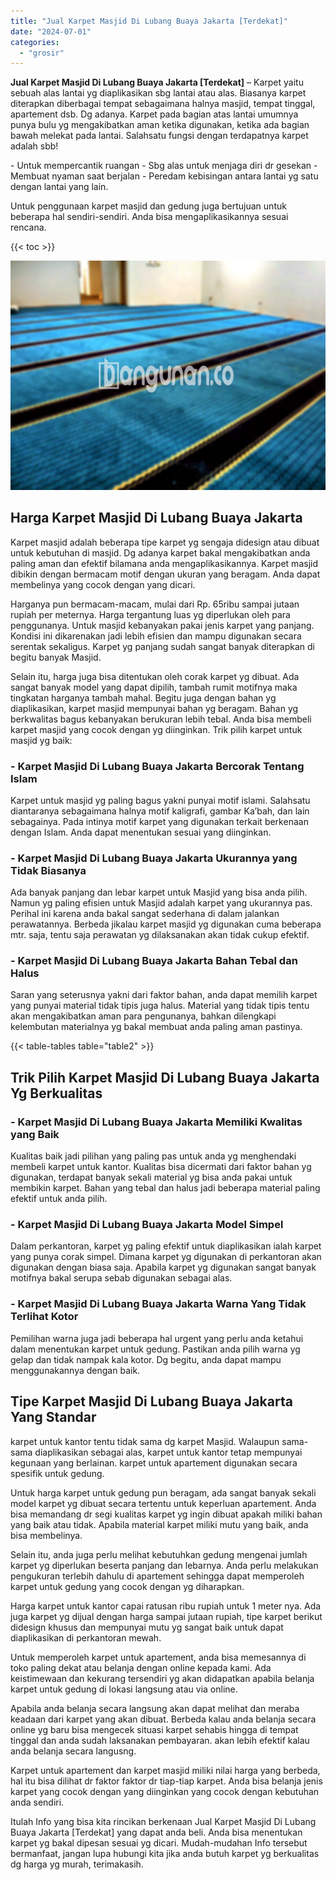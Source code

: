 ```yaml
---
title: "Jual Karpet Masjid Di Lubang Buaya Jakarta [Terdekat]"
date: "2024-07-01"
categories: 
  - "grosir"
---
```


**Jual Karpet Masjid Di Lubang Buaya Jakarta \[Terdekat\]** – Karpet yaitu sebuah alas lantai yg diaplikasikan sbg lantai atau alas. Biasanya karpet diterapkan diberbagai tempat sebagaimana halnya masjid, tempat tinggal, apartement dsb. Dg adanya. Karpet pada bagian atas lantai umumnya punya bulu yg mengakibatkan aman ketika digunakan, ketika ada bagian bawah melekat pada lantai. Salahsatu fungsi dengan terdapatnya karpet adalah sbb!

\- Untuk mempercantik ruangan - Sbg alas untuk menjaga diri dr gesekan - Membuat nyaman saat berjalan - Peredam kebisingan antara lantai yg satu dengan lantai yang lain.

Untuk penggunaan karpet masjid dan gedung juga bertujuan untuk beberapa hal sendiri-sendiri. Anda bisa mengaplikasikannya sesuai rencana.

{{< toc >}}

![Jual Karpet Masjid Di Lubang Buaya Jakarta [Terdekat]](/images/grosir-karpet-murah-24.png)

## Harga Karpet Masjid Di Lubang Buaya Jakarta

Karpet masjid adalah beberapa tipe karpet yg sengaja didesign atau dibuat untuk kebutuhan di masjid. Dg adanya karpet bakal mengakibatkan anda paling aman dan efektif bilamana anda mengaplikasikannya. Karpet masjid dibikin dengan bermacam motif dengan ukuran yang beragam. Anda dapat membelinya yang cocok dengan yang dicari.

Harganya pun bermacam-macam, mulai dari Rp. 65ribu sampai jutaan rupiah per meternya. Harga tergantung luas yg diperlukan oleh para penggunanya. Untuk masjid kebanyakan pakai jenis karpet yang panjang. Kondisi ini dikarenakan jadi lebih efisien dan mampu digunakan secara serentak sekaligus. Karpet yg panjang sudah sangat banyak diterapkan di begitu banyak Masjid.

Selain itu, harga juga bisa ditentukan oleh corak karpet yg dibuat. Ada sangat banyak model yang dapat dipilih, tambah rumit motifnya maka tingkatan harganya tambah mahal. Begitu juga dengan bahan yg diaplikasikan, karpet masjid mempunyai bahan yg beragam. Bahan yg berkwalitas bagus kebanyakan berukuran lebih tebal. Anda bisa membeli karpet masjid yang cocok dengan yg diinginkan. Trik pilih karpet untuk masjid yg baik:

### \- Karpet Masjid Di Lubang Buaya Jakarta Bercorak Tentang Islam

Karpet untuk masjid yg paling bagus yakni punyai motif islami. Salahsatu diantaranya sebagaimana halnya motif kaligrafi, gambar Ka’bah, dan lain sebagainya. Pada intinya motif karpet yang digunakan terkait berkenaan dengan Islam. Anda dapat menentukan sesuai yang diinginkan.

### \- Karpet Masjid Di Lubang Buaya Jakarta Ukurannya yang Tidak Biasanya

Ada banyak panjang dan lebar karpet untuk Masjid yang bisa anda pilih. Namun yg paling efisien untuk Masjid adalah karpet yang ukurannya pas. Perihal ini karena anda bakal sangat sederhana di dalam jalankan perawatannya. Berbeda jikalau karpet masjid yg digunakan cuma beberapa mtr. saja, tentu saja perawatan yg dilaksanakan akan tidak cukup efektif.

### \- Karpet Masjid Di Lubang Buaya Jakarta Bahan Tebal dan Halus

Saran yang seterusnya yakni dari faktor bahan, anda dapat memilih karpet yang punyai material tidak tipis juga halus. Material yang tidak tipis tentu akan mengakibatkan aman para pengunanya, bahkan dilengkapi kelembutan materialnya yg bakal membuat anda paling aman pastinya.

{{< table-tables table="table2" >}}

## Trik Pilih Karpet Masjid Di Lubang Buaya Jakarta Yg Berkualitas

### \- Karpet Masjid Di Lubang Buaya Jakarta Memiliki Kwalitas yang Baik

Kualitas baik jadi pilihan yang paling pas untuk anda yg menghendaki membeli karpet untuk kantor. Kualitas bisa dicermati dari faktor bahan yg digunakan, terdapat banyak sekali material yg bisa anda pakai untuk membikin karpet. Bahan yang tebal dan halus jadi beberapa material paling efektif untuk anda pilih.

### \- Karpet Masjid Di Lubang Buaya Jakarta Model Simpel

Dalam perkantoran, karpet yg paling efektif untuk diaplikasikan ialah karpet yang punya corak simpel. Dimana karpet yg digunakan di perkantoran akan digunakan dengan biasa saja. Apabila karpet yg digunakan sangat banyak motifnya bakal serupa sebab digunakan sebagai alas.

### \- Karpet Masjid Di Lubang Buaya Jakarta Warna Yang Tidak Terlihat Kotor

Pemilihan warna juga jadi beberapa hal urgent yang perlu anda ketahui dalam menentukan karpet untuk gedung. Pastikan anda pilih warna yg gelap dan tidak nampak kala kotor. Dg begitu, anda dapat mampu menggunakannya dengan baik.

## Tipe Karpet Masjid Di Lubang Buaya Jakarta Yang Standar

karpet untuk kantor tentu tidak sama dg karpet Masjid. Walaupun sama-sama diaplikasikan sebagai alas, karpet untuk kantor tetap mempunyai kegunaan yang berlainan. karpet untuk apartement digunakan secara spesifik untuk gedung.

Untuk harga karpet untuk gedung pun beragam, ada sangat banyak sekali model karpet yg dibuat secara tertentu untuk keperluan apartement. Anda bisa memandang dr segi kualitas karpet yg ingin dibuat apakah miliki bahan yang baik atau tidak. Apabila material karpet miliki mutu yang baik, anda bisa membelinya.

Selain itu, anda juga perlu melihat kebutuhkan gedung mengenai jumlah karpet yg diperlukan beserta panjang dan lebarnya. Anda perlu melakukan pengukuran terlebih dahulu di apartement sehingga dapat memperoleh karpet untuk gedung yang cocok dengan yg diharapkan.

Harga karpet untuk kantor capai ratusan ribu rupiah untuk 1 meter nya. Ada juga karpet yg dijual dengan harga sampai jutaan rupiah, tipe karpet berikut didesign khusus dan mempunyai mutu yg sangat baik untuk dapat diaplikasikan di perkantoran mewah.

Untuk memperoleh karpet untuk apartement, anda bisa memesannya di toko paling dekat atau belanja dengan online kepada kami. Ada keistimewaan dan kekurang tersendiri yg akan didapatkan apabila belanja karpet untuk gedung di lokasi langsung atau via online.

Apabila anda belanja secara langsung akan dapat melihat dan meraba keadaan dari karpet yang akan dibuat. Berbeda kalau anda belanja secara online yg baru bisa mengecek situasi karpet sehabis hingga di tempat tinggal dan anda sudah laksanakan pembayaran. akan lebih efektif kalau anda belanja secara langusng.

Karpet untuk apartement dan karpet masjid miliki nilai harga yang berbeda, hal itu bisa dilihat dr faktor faktor dr tiap-tiap karpet. Anda bisa belanja jenis karpet yang cocok dengan yang diinginkan yang cocok dengan kebutuhan anda sendiri.

Itulah Info yang bisa kita rincikan berkenaan Jual Karpet Masjid Di Lubang Buaya Jakarta \[Terdekat\] yang dapat anda beli. Anda bisa menentukan karpet yg bakal dipesan sesuai yg dicari. Mudah-mudahan Info tersebut bermanfaat, jangan lupa hubungi kita jika anda butuh karpet yg berkualitas dg harga yg murah, terimakasih.

